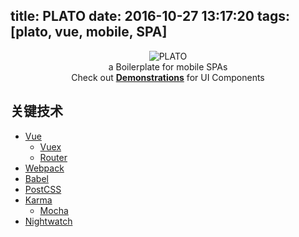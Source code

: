 title: PLATO
date: 2016-10-27 13:17:20
tags: [plato, vue, mobile, SPA]
---

<p align="center">
  <img src="https://cdn.rawgit.com/crossjs/plato/master/src/assets/logo.svg" alt="PLATO"><br>
  a Boilerplate for mobile SPAs<br>
  Check out <a href="http://plato.crossjs.com/#/demos"><b>Demonstrations</b></a> for UI Components
</p>

## 关键技术

- [Vue](http://vuejs.org/)
  - [Vuex](https://github.com/vuejs/vuex)
  - [Router](https://github.com/vuejs/vue-router)
- [Webpack](http://webpack.github.io/)
- [Babel](https://babeljs.io/)
- [PostCSS](http://postcss.org/)
- [Karma](https://karma-runner.github.io/)
  - [Mocha](https://mochajs.org/)
- [Nightwatch](http://nightwatchjs.org/)
